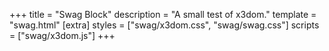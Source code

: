 +++
title = "Swag Block"
description = "A small test of x3dom."
template = "swag.html"
[extra]
styles = ["swag/x3dom.css", "swag/swag.css"]
scripts = ["swag/x3dom.js"]
+++
